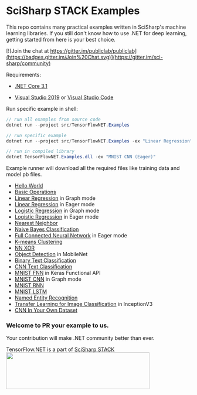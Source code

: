 # SciSharp STACK Examples
This repo contains many practical examples written in SciSharp's machine learning libraries. If you still don't know how to use .NET for deep learning, getting started from here is your best choice.

[![Join the chat at https://gitter.im/publiclab/publiclab](https://badges.gitter.im/Join%20Chat.svg)](https://gitter.im/sci-sharp/community)



Requirements:

* [.NET Core 3.1](https://dotnet.microsoft.com/download/dotnet-core/3.1)

* [Visual Studio 2019](https://visualstudio.microsoft.com/vs/) or [Visual Studio Code](https://code.visualstudio.com/)



Run specific example in shell:

```cs
// run all examples from source code
dotnet run --project src/TensorFlowNET.Examples

// run specific example
dotnet run --project src/TensorFlowNET.Examples -ex "Linear Regression"

// run in compiled library
dotnet TensorFlowNET.Examples.dll -ex "MNIST CNN (Eager)"
```



Example runner will download all the required files like training data and model pb files.

* [Hello World](src/TensorFlowNET.Examples/HelloWorld.cs)
* [Basic Operations](src/TensorFlowNET.Examples/BasicOperations.cs)
* [Linear Regression](src/TensorFlowNET.Examples/BasicModels/LinearRegression.cs) in Graph mode
* [Linear Regression](src/TensorFlowNET.Examples/BasicModels/LinearRegressionEager.cs) in Eager mode
* [Logistic Regression](src/TensorFlowNET.Examples/BasicModels/LogisticRegression.cs) in Graph mode
* [Logistic Regression](src/TensorFlowNET.Examples/BasicModels/LogisticRegressionEager.cs) in Eager mode
* [Nearest Neighbor](src/TensorFlowNET.Examples/BasicModels/NearestNeighbor.cs)
* [Naive Bayes Classification](src/TensorFlowNET.Examples/BasicModels/NaiveBayesClassifier.cs)
* [Full Connected Neural Network](src/TensorFlowNET.Examples/\NeuralNetworks/FullyConnectedEager.cs) in Eager mode
* [K-means Clustering](src/TensorFlowNET.Examples/BasicModels/KMeansClustering.cs)
* [NN XOR](src/TensorFlowNET.Examples/NeuralNetworks/NeuralNetXor.cs)
* [Object Detection](src/TensorFlowNET.Examples/ObjectDetection/DetectInMobilenet.cs) in MobileNet
* [Binary Text Classification](src/TensorFlowNET.Examples/TextProcessing/BinaryTextClassification.cs)
* [CNN Text Classification](src/TensorFlowNET.Examples/TextProcessing/cnn_models/VdCnn.cs)
* [MNIST FNN](src/TensorFlowNET.Examples/ImageProcessing/MnistFnnKerasFunctional.cs) in Keras Functional API
* [MNIST CNN](src/TensorFlowNET.Examples/ImageProcessing/DigitRecognitionCNN.cs) in Graph mode
* [MNIST RNN](src/TensorFlowNET.Examples/ImageProcessing/DigitRecognitionRNN.cs)
* [MNIST LSTM](src/TensorFlowNET.Examples/ImageProcessing/DigitRecognitionLSTM.cs)
* [Named Entity Recognition](src/TensorFlowNET.Examples/TextProcessing/NER)
* [Transfer Learning for Image Classification](src/TensorFlowNET.Examples/ImageProcessing/TransferLearningWithInceptionV3.cs) in InceptionV3
* [CNN In Your Own Dataset](src/TensorFlowNET.Examples/ImageProcessing/CnnInYourOwnData.cs)


### Welcome to PR your example to us.
Your contribution will make .NET community better than ever.

TensorFlow.NET is a part of [SciSharp STACK](https://scisharp.github.io/SciSharp/)
<br>
<a href="http://scisharpstack.org"><img src="https://github.com/SciSharp/SciSharp/blob/master/art/scisharp-stack.png" width="391" height="100" /></a>
